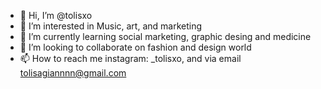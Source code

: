- 👋 Hi, I’m @tolisxo
- 👀 I’m interested in Music, art, and marketing
- 🌱 I’m currently learning social marketing, graphic desing and medicine
- 💞️ I’m looking to collaborate on fashion and design world
- 📫 How to reach me instagram: _tolisxo, and via email tolisagiannnn@gmail.com

<!---
tolisxo/tolisxo is a ✨ special ✨ repository because its `README.md` (this file) appears on your GitHub profile.
You can click the Preview link to take a look at your changes.
--->

